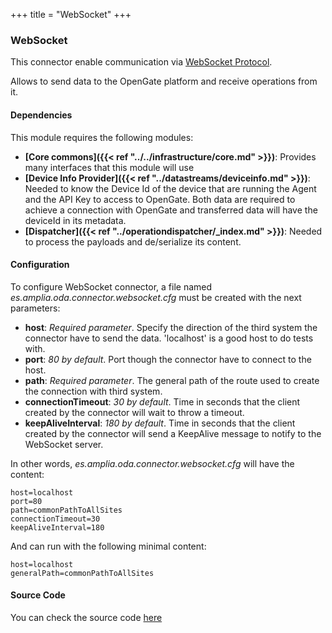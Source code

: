 +++
title = "WebSocket"
+++

### WebSocket

This connector enable communication via [WebSocket Protocol](https://github.com/amplia-iiot/oda/tree/master/oda-connectors/websocket).

Allows to send data to the OpenGate platform and receive operations from it.

#### Dependencies

This module requires the following modules:

* __[Core commons]({{< ref "../../infrastructure/core.md" >}})__: Provides many interfaces that this module will use
* __[Device Info Provider]({{< ref "../datastreams/deviceinfo.md" >}})__: Needed to know the Device Id of the device that are running the Agent and the API Key to access to OpenGate.
Both data are required to achieve a connection with OpenGate and transferred data will have the deviceId in its metadata.
* __[Dispatcher]({{< ref "../operationdispatcher/_index.md" >}})__: Needed to process the payloads and de/serialize its content.

#### Configuration

To configure WebSocket connector, a file named _es.amplia.oda.connector.websocket.cfg_ must be created with the next parameters:

* __host__: _Required parameter_. Specify the direction of the third system the connector have to send the data.
'localhost' is a good host to do tests with.
* __port__: _80 by default_. Port though the connector have to connect to the host.
* __path__: _Required parameter_. The general path of the route used to create the connection with third system.
* __connectionTimeout__: _30 by default_. Time in seconds that the client created by the connector will wait to throw a timeout.
* __keepAliveInterval__: _180 by default_. Time in seconds that the client created by the connector will send a KeepAlive message to notify to the WebSocket server.

In other words, _es.amplia.oda.connector.websocket.cfg_ will have the content:

```
host=localhost
port=80
path=commonPathToAllSites
connectionTimeout=30
keepAliveInterval=180
```

And can run with the following minimal content:

```
host=localhost
generalPath=commonPathToAllSites
```

#### Source Code

You can check the source code [here](https://github.com/amplia-iiot/oda/tree/master/oda-connectors/websocket)